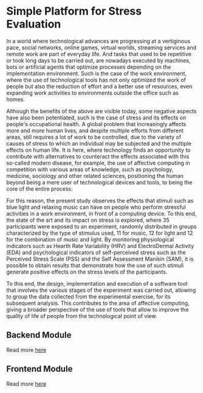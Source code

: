 # Simple Platform for Stress Evaluation

In a world where technological advances are progressing at a vertiginous pace, social networks, online games, virtual worlds, streaming services and remote work are part of everyday life. And tasks that used to be repetitive or took long days to be carried out, are nowadays executed by machines, bots or artificial agents that optimize processes depending on the implementation environment. Such is the case of the work environment, where the use of technological tools has not only optimized the work of people but also the reduction of effort and a better use of resources, even expanding work activities to environments outside the office such as homes.

Although the benefits of the above are visible today, some negative aspects have also been potentiated, such is the case of stress and its effects on people's occupational health. A global problem that increasingly affects more and more human lives, and despite multiple efforts from different areas, still requires a lot of work to be controlled, due to the variety of causes of stress to which an individual may be subjected and the multiple effects on human life. It is here, where technology finds an opportunity to contribute with alternatives to counteract the effects associated with this so-called modern disease, for example, the use of affective computing in competition with various areas of knowledge, such as psychology, medicine, sociology and other related sciences, positioning the human beyond being a mere user of technological devices and tools, to being the core of the entire process.

For this reason, the present study observes the effects that stimuli such as blue light and relaxing music can have on people who perform stressful activities in a work environment, in front of a computing device. To this end, the state of the art and its impact on stress is explored, where 35 participants were exposed to an experiment, randomly distributed in groups characterized by the type of stimulus used, 11 for music, 12 for light and 12 for the combination of music and light. By monitoring physiological indicators such as Hearth Rate Variability (HRV) and ElectroDermal Activity (EDA) and psychological indicators of self-perceived stress such as the Perceived Stress Scale (PSS) and the Self Assessment Manikin (SAM), it is possible to obtain results that demonstrate how the use of such stimuli generate positive effects on the stress levels of the participants.

To this end, the design, implementation and execution of a software tool that involves the various stages of the experiment was carried out, allowing to group the data collected from the experimental exercise, for its subsequent analysis. This contributes to the area of affective computing, giving a broader perspective of the use of tools that allow to improve the quality of life of people from the technological point of view.

## Backend Module

Read more [here](./Backend/README.md) 

## Frontend Module

Read more [here](./Frontend/stressor-test/README.md) 
